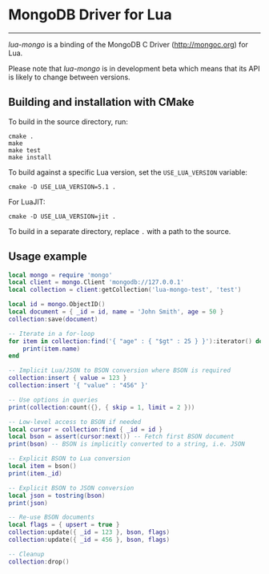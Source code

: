 # MongoDB Driver for Lua
------------------------

_lua-mongo_ is a binding of the MongoDB C Driver (http://mongoc.org) for Lua.

Please note that _lua-mongo_ is in development beta which means that its API is likely to change between versions.


## Building and installation with CMake

To build in the source directory, run:

	cmake .
	make
	make test
	make install

To build against a specific Lua version, set the `USE_LUA_VERSION` variable:

	cmake -D USE_LUA_VERSION=5.1 .

For LuaJIT:

	cmake -D USE_LUA_VERSION=jit .

To build in a separate directory, replace `.` with a path to the source.


## Usage example

```Lua
local mongo = require 'mongo'
local client = mongo.Client 'mongodb://127.0.0.1'
local collection = client:getCollection('lua-mongo-test', 'test')

local id = mongo.ObjectID()
local document = { _id = id, name = 'John Smith', age = 50 }
collection:save(document)

-- Iterate in a for-loop
for item in collection:find('{ "age" : { "$gt" : 25 } }'):iterator() do
	print(item.name)
end

-- Implicit Lua/JSON to BSON conversion where BSON is required
collection:insert { value = 123 }
collection:insert '{ "value" : "456" }'

-- Use options in queries
print(collection:count({}, { skip = 1, limit = 2 }))

-- Low-level access to BSON if needed
local cursor = collection:find { _id = id }
local bson = assert(cursor:next()) -- Fetch first BSON document
print(bson) -- BSON is implicitly converted to a string, i.e. JSON

-- Explicit BSON to Lua conversion
local item = bson()
print(item._id)

-- Explicit BSON to JSON conversion
local json = tostring(bson)
print(json)

-- Re-use BSON documents
local flags = { upsert = true }
collection:update({ _id = 123 }, bson, flags)
collection:update({ _id = 456 }, bson, flags)

-- Cleanup
collection:drop()
```
